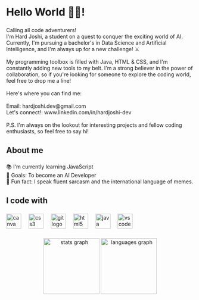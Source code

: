 <h1 align="left">Hello World ✌🏻!</h1>

###

<p align="left">Calling all code adventurers!<br>I'm Hard Joshi, a student on a quest to conquer the exciting world of AI. Currently, I'm pursuing a bachelor's in Data Science and Artificial Intelligence, and I'm always up for a new challenge! ⚔️<br><br>My programming toolbox is filled with Java, HTML & CSS, and I'm constantly adding new tools to my belt.  I'm a strong believer in the power of collaboration, so if you're looking for someone to explore the coding world, feel free to drop me a line!<br><br>Here's where you can find me:<br><br>Email: hardjoshi.dev@gmail.com<br>Let's connect!: www.linkedin.com/in/hardjoshi-dev<br><br>P.S. I'm always on the lookout for interesting projects and fellow coding enthusiasts, so feel free to say hi!</p>

###

<h2 align="left">About me</h2>

###

<p align="left">📚 I'm currently learning JavaScript<br>🎯 Goals: To become an AI Developer<br>🎲 Fun fact: I speak fluent sarcasm and the international language of memes.</p>

###

<h2 align="left">I code with</h2>

###

<div align="left">
  <img src="https://cdn.jsdelivr.net/gh/devicons/devicon/icons/canva/canva-original.svg" height="40" alt="canva logo"  />
  <img width="12" />
  <img src="https://cdn.jsdelivr.net/gh/devicons/devicon/icons/css3/css3-original.svg" height="40" alt="css3 logo"  />
  <img width="12" />
  <img src="https://cdn.jsdelivr.net/gh/devicons/devicon/icons/git/git-original.svg" height="40" alt="git logo"  />
  <img width="12" />
  <img src="https://cdn.jsdelivr.net/gh/devicons/devicon/icons/html5/html5-original.svg" height="40" alt="html5 logo"  />
  <img width="12" />
  <img src="https://cdn.jsdelivr.net/gh/devicons/devicon/icons/java/java-original.svg" height="40" alt="java logo"  />
  <img width="12" />
  <img src="https://cdn.jsdelivr.net/gh/devicons/devicon/icons/vscode/vscode-original.svg" height="40" alt="vscode logo"  />
</div>

###

<div align="center">
  <img src="https://github-readme-stats.vercel.app/api?username=haardjoshi&hide_title=false&hide_rank=false&show_icons=true&include_all_commits=true&count_private=true&disable_animations=false&theme=dracula&locale=en&hide_border=false&order=1" height="150" alt="stats graph"  />
  <img src="https://github-readme-stats.vercel.app/api/top-langs?username=haardjoshi&locale=en&hide_title=false&layout=compact&card_width=320&langs_count=5&theme=dracula&hide_border=false&order=2" height="150" alt="languages graph"  />
</div>

###
